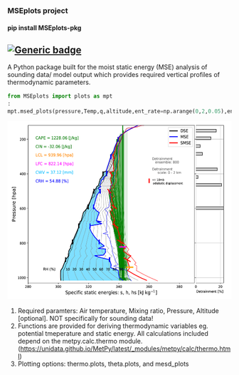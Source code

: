 ### MSEplots project
#### pip install MSEplots-pkg
[![Generic badge](https://img.shields.io/badge/<Python>-<COLOR>.svg)](https://shields.io/)
------
A Python package built for the moist static energy (MSE) analysis of sounding data/ model output which provides required vertical profiles of thermodynamic parameters. 

```python
from MSEplots import plots as mpt
:
mpt.msed_plots(pressure,Temp,q,altitude,ent_rate=np.arange(0,2,0.05),entrain=True)
```
<img src="https://github.com/weiming9115/Working-Space/blob/master/MSEplots_metpy/demo.png" width="550" height="400">

1. Required paramters: Air temperature, Mixing ratio, Pressure, Altitude [optional]. NOT specifically for sounding data!
2. Functions are provided for deriving thermodynamic variables eg. potential tmeperature and static energy. All calculations included depend on the metpy.calc.thermo module.
(https://unidata.github.io/MetPy/latest/_modules/metpy/calc/thermo.html)
3. Plotting options: thermo.plots, theta.plots, and mesd_plots

